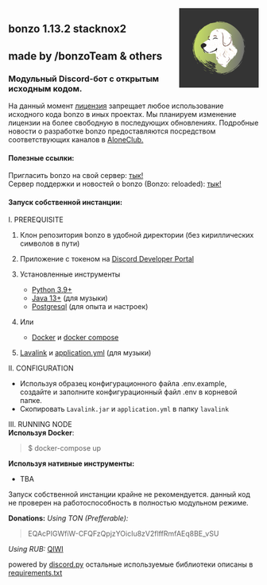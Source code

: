<img align="right" src="static/bonzo.png" width="160" height="160">

## bonzo 1.13.2 stacknox2
## made by /bonzoTeam & others
### Модульный Discord-бот с открытым исходным кодом.

На данный момент [лицензия](LICENSE) запрещает любое использование исходного кода bonzo в иных проектах. Мы планируем изменение лицензии на более свободную в последующих обновлениях. Подробные новости о разработке bonzo предоставляются посредством соответствующих каналов в [AloneClub.](https://discord.gg/XDZWus5)

#### Полезные ссылки:
   Пригласить bonzo на свой сервер: [тык!](https://discordapp.com/api/oauth2/authorize?client_id=680132907859443790&amp;permissions=8&amp;scope=bot)\
   Сервер поддержки и новостей о bonzo (Bonzo: reloaded): [тык!](https://discord.gg/kjUdcUGw)

#### Запуск собственной инстанции:
I. PREREQUISITE
   1. Клон репозитория bonzo в удобной директории (без кириллических символов в пути)
   2. Приложение с токеном на [Discord Developer Portal](https://discord.com/developers/applications)
    
   3. Установленные инструменты
      - [Python 3.9+](https://www.python.org/downloads/release/python-397/)
      - [Java 13+](https://www.oracle.com/java/technologies/downloads/) (для музыки)
      - [Postgresql](https://www.postgresql.org/download/) (для опыта и настроек)
  
   4. Или
      - [Docker](https://docs.docker.com/get-docker/) и [docker compose](https://docs.docker.com/compose/install/)

   5. [Lavalink](https://github.com/melike2d/lavalink) и [application.yml](https://github.com/freyacodes/Lavalink/blob/master/LavalinkServer/application.yml.example) (для музыки)

II. CONFIGURATION
- Используя образец конфигурационного файла .env.example, создайте и заполните конфигурационный файл .env в корневой папке.
- Скопировать `Lavalink.jar` и `application.yml` в папку `lavalink`

III. RUNNING NODE \
**Используя Docker**:
>$ docker-compose up


**Используя нативные инструменты:**
* TBA


Запуск собственной инстанции крайне не рекомендуется. данный код не проверен на работоспособность в полностью модульном режиме.

**Donations:**
*Using TON (Prefferable):*
> EQAcPIGWfiW-CFQFzQpjzYOicIu8zV2flffRmfAEq8BE_vSU

*Using RUB:*
[QIWI](https://qiwi.com/n/OTTIC882)


powered by [discord.py](https://github.com/Rapptz/discord.py)
остальные используемые библиотеки описаны в [requirements.txt](/requirements.txt)

